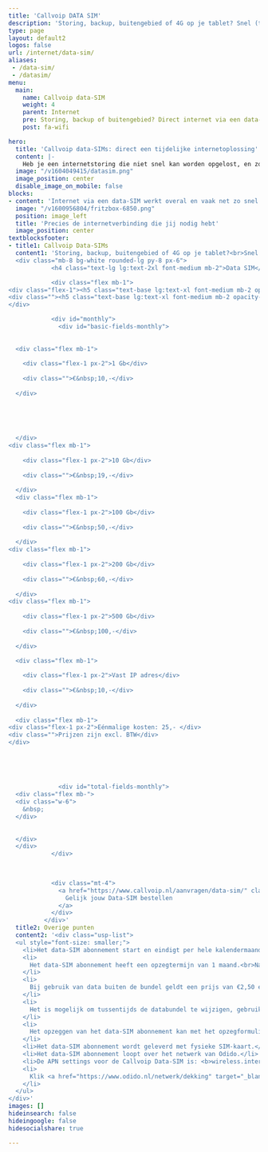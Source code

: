 ```yaml
---
title: 'Callvoip DATA SIM'
description: 'Storing, backup, buitengebied of 4G op je tablet? Snel (tijdelijk) internet met een data-SIM van Callvoip.'
type: page
layout: default2
logos: false
url: /internet/data-sim/
aliases:
 - /data-sim/
 - /datasim/
menu:
  main:
    name: Callvoip data-SIM
    weight: 4
    parent: Internet
    pre: Storing, backup of buitengebied? Direct internet via een data-SIM
    post: fa-wifi

hero:
  title: 'Callvoip data-SIMs: direct een tijdelijke internetoplossing'
  content: |-
    Heb je een internetstoring die niet snel kan worden opgelost, en zoek je een tijdelijk alternatief? Callvoip kan je voorzien van een data-SIM zodat je snel weer online bent. Een ideale match met bv <a href="https://callvoip.shop/lte-modem-router/1105-fritzbox-6850-lte.html" target="_blank">de FRITZBox 6850.</a><br><br><a href="https://callvoip.nl/aanvragen/data-sim/" target="_blank" class="button">Data-SIM aanvragen</a>
  image: "/v1604049415/datasim.png"
  image_position: center
  disable_image_on_mobile: false
blocks:
- content: 'Internet via een data-SIM werkt overal en vaak net zo snel als de internetverbinding die je gewend bent thuis!<br>Dat maakt een data-SIM een fijne oplossing als je onverwachts wordt geplaagd door een internetstoring. Vooral als die wat langer duurt!<br>We kunnen je snel voorzien van een complete oplossing: een SIM kaart met het gewenste abonnement. Fijn is dat je geen lange looptijd hebt, je kunt het abonnement dus weer opzeggen als het niet meer nodig is. Naast de SIM kunnen we je ook voorzien van een FRITZBox waar we de SIM al in plaatsen. Je hoeft dan alleen nog maar de stekker in het stopcontact te doen en je kunt weer aan de slag.'
  image: "/v1600956804/fritzbox-6850.png"
  position: image_left
  title: 'Precies de internetverbinding die jij nodig hebt'
  image_position: center
textblocksfooter:
- title1: Callvoip Data-SIMs
  content1: 'Storing, backup, buitengebied of 4G op je tablet?<br>Snel (tijdelijk) internet met een data-SIM.
  <div class="mb-8 bg-white rounded-lg py-8 px-6">
            <h4 class="text-lg lg:text-2xl font-medium mb-2">Data SIM</h4>

            <div class="flex mb-1">
<div class="flex-1"><h5 class="text-base lg:text-xl font-medium mb-2 opacity-75">Databundel p/mnd</h5></div>
<div class=""><h5 class="text-base lg:text-xl font-medium mb-2 opacity-75">Prijzen p/mnd</h5></div>
</div>

            <div id="monthly">
              <div id="basic-fields-monthly">
  
  
  <div class="flex mb-1">
    
    <div class="flex-1 px-2">1 Gb</div>
    
    <div class="">€&nbsp;10,-</div>
    
  </div>
  
  
  
  
  
  </div>
<div class="flex mb-1">
    
    <div class="flex-1 px-2">10 Gb</div>
    
    <div class="">€&nbsp;19,-</div>
    
  </div>
  <div class="flex mb-1">
    
    <div class="flex-1 px-2">100 Gb</div>
    
    <div class="">€&nbsp;50,-</div>
    
  </div>
<div class="flex mb-1">
    
    <div class="flex-1 px-2">200 Gb</div>
    
    <div class="">€&nbsp;60,-</div>
    
  </div>
<div class="flex mb-1">
    
    <div class="flex-1 px-2">500 Gb</div>
    
    <div class="">€&nbsp;100,-</div>
    
  </div>

  <div class="flex mb-1">
    
    <div class="flex-1 px-2">Vast IP adres</div>
    
    <div class="">€&nbsp;10,-</div>
    
  </div>
 
  <div class="flex mb-1">
<div class="flex-1 px-2">Eénmalige kosten: 25,- </div>
<div class="">Prijzen zijn excl. BTW</div>
</div>
              
              
              
              
              
              <div id="total-fields-monthly">
  <div class="flex mb-">
  <div class="w-6">
    &nbsp;
  </div>
  
  
  </div>
  </div>
            </div>

            
            
            <div class="mt-4">
              <a href="https://www.callvoip.nl/aanvragen/data-sim/" class="bg-grey-dark hover:shadow-lg text-white rounded-md block text-center w-full px-4 py-2">
                Gelijk jouw Data-SIM bestellen
              </a>
            </div>
          </div>'
  title2: Overige punten
  content2: '<div class="usp-list">
  <ul style="font-size: smaller;">
    <li>Het data-SIM abonnement start en eindigt per hele kalendermaand.</li>
    <li>
      Het data-SIM abonnement heeft een opzegtermijn van 1 maand.<br>Na opzegging eindigt het abonnement aan het einde van de daarop volgende kalendermaand.
    </li>
    <li>
      Bij gebruik van data buiten de bundel geldt een prijs van €2,50 ex BTW per GB buiten de bundel.
    </li>
    <li>
      Het is mogelijk om tussentijds de databundel te wijzigen, gebruik het wijzigingsformulier op <a href="https://www.callvoip.nl/mijncallvoip" target="_blank">mijncallvoip</a>.<br>De wijziging wordt dan naar verwachting dezelfde of de volgende werkdag uitgevoerd.
    </li>
    <li>
      Het opzeggen van het data-SIM abonnement kan met het opzegformulier op <a href="https://www.callvoip.nl/mijncallvoip" target="_blank">mijncallvoip</a>. U ontvangt een bevestiging.
    </li>
    <li>Het data-SIM abonnement wordt geleverd met fysieke SIM-kaart.</li>
    <li>Het data-SIM abonnement loopt over het netwerk van Odido.</li>
    <li>De APN settings voor de Callvoip Data-SIM is: <b>wireless.internet</b></li>
    <li>
      Klik <a href="https://www.odido.nl/netwerk/dekking" target="_blank">hier</a> om de Odido 4G dekkingskaart te bezoeken.
    </li>
  </ul>
</div>'
images: []
hideinsearch: false
hideingoogle: false
hidesocialshare: true

---
```

